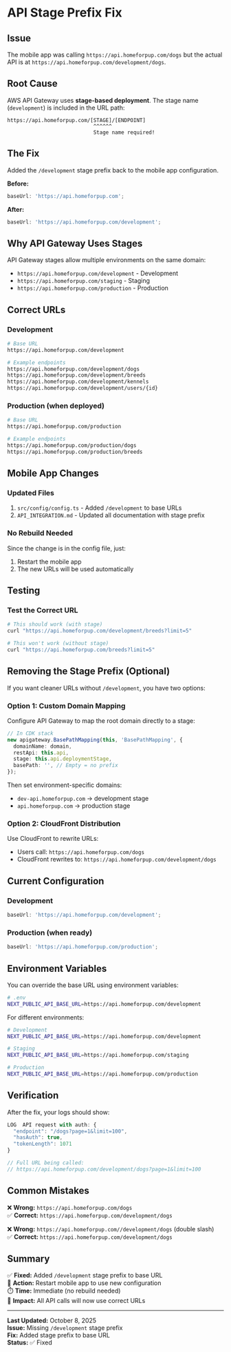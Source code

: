 # API Stage Prefix Fix

## Issue

The mobile app was calling `https://api.homeforpup.com/dogs` but the actual API is at `https://api.homeforpup.com/development/dogs`.

## Root Cause

AWS API Gateway uses **stage-based deployment**. The stage name (`development`) is included in the URL path:

```
https://api.homeforpup.com/[STAGE]/[ENDPOINT]
                            ^^^^^^
                            Stage name required!
```

## The Fix

Added the `/development` stage prefix back to the mobile app configuration.

**Before:**

```typescript
baseUrl: 'https://api.homeforpup.com';
```

**After:**

```typescript
baseUrl: 'https://api.homeforpup.com/development';
```

## Why API Gateway Uses Stages

API Gateway stages allow multiple environments on the same domain:

- `https://api.homeforpup.com/development` - Development
- `https://api.homeforpup.com/staging` - Staging
- `https://api.homeforpup.com/production` - Production

## Correct URLs

### Development

```bash
# Base URL
https://api.homeforpup.com/development

# Example endpoints
https://api.homeforpup.com/development/dogs
https://api.homeforpup.com/development/breeds
https://api.homeforpup.com/development/kennels
https://api.homeforpup.com/development/users/{id}
```

### Production (when deployed)

```bash
# Base URL
https://api.homeforpup.com/production

# Example endpoints
https://api.homeforpup.com/production/dogs
https://api.homeforpup.com/production/breeds
```

## Mobile App Changes

### Updated Files

1. `src/config/config.ts` - Added `/development` to base URLs
2. `API_INTEGRATION.md` - Updated all documentation with stage prefix

### No Rebuild Needed

Since the change is in the config file, just:

1. Restart the mobile app
2. The new URLs will be used automatically

## Testing

### Test the Correct URL

```bash
# This should work (with stage)
curl "https://api.homeforpup.com/development/breeds?limit=5"

# This won't work (without stage)
curl "https://api.homeforpup.com/breeds?limit=5"
```

## Removing the Stage Prefix (Optional)

If you want cleaner URLs without `/development`, you have two options:

### Option 1: Custom Domain Mapping

Configure API Gateway to map the root domain directly to a stage:

```typescript
// In CDK stack
new apigateway.BasePathMapping(this, 'BasePathMapping', {
  domainName: domain,
  restApi: this.api,
  stage: this.api.deploymentStage,
  basePath: '', // Empty = no prefix
});
```

Then set environment-specific domains:

- `dev-api.homeforpup.com` → development stage
- `api.homeforpup.com` → production stage

### Option 2: CloudFront Distribution

Use CloudFront to rewrite URLs:

- Users call: `https://api.homeforpup.com/dogs`
- CloudFront rewrites to: `https://api.homeforpup.com/development/dogs`

## Current Configuration

### Development

```typescript
baseUrl: 'https://api.homeforpup.com/development';
```

### Production (when ready)

```typescript
baseUrl: 'https://api.homeforpup.com/production';
```

## Environment Variables

You can override the base URL using environment variables:

```bash
# .env
NEXT_PUBLIC_API_BASE_URL=https://api.homeforpup.com/development
```

For different environments:

```bash
# Development
NEXT_PUBLIC_API_BASE_URL=https://api.homeforpup.com/development

# Staging
NEXT_PUBLIC_API_BASE_URL=https://api.homeforpup.com/staging

# Production
NEXT_PUBLIC_API_BASE_URL=https://api.homeforpup.com/production
```

## Verification

After the fix, your logs should show:

```javascript
LOG  API request with auth: {
  "endpoint": "/dogs?page=1&limit=100",
  "hasAuth": true,
  "tokenLength": 1071
}

// Full URL being called:
// https://api.homeforpup.com/development/dogs?page=1&limit=100
```

## Common Mistakes

❌ **Wrong:** `https://api.homeforpup.com/dogs`  
✅ **Correct:** `https://api.homeforpup.com/development/dogs`

❌ **Wrong:** `https://api.homeforpup.com//development/dogs` (double slash)  
✅ **Correct:** `https://api.homeforpup.com/development/dogs`

## Summary

✅ **Fixed:** Added `/development` stage prefix to base URL  
🔄 **Action:** Restart mobile app to use new configuration  
⏱️ **Time:** Immediate (no rebuild needed)  
📱 **Impact:** All API calls will now use correct URLs

---

**Last Updated:** October 8, 2025  
**Issue:** Missing `/development` stage prefix  
**Fix:** Added stage prefix to base URL  
**Status:** ✅ Fixed
